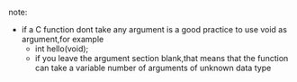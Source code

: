 note:
* if a C function dont take any argument is a good practice to use void as argument,for example
    * int hello(void);
    * if you leave the argument section blank,that means that the function can take a variable number of arguments of unknown data type